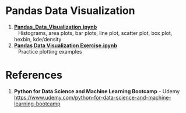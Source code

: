 # Pandas Data Visualization

1.  **[Pandas_Data_Visualization.ipynb](https://github.com/nkuhta/Data-Science-and-Machine-Learning-Bootcamp/blob/master/7.%20%20Pandas%20Visualization/Pandas_Data_Visualization.ipynb)**  
&ensp;  Histograms, area plots, bar plots, line plot, scatter plot, box plot, hexbin, kde/density
2.  **[Pandas Data Visualization Exercise.ipynb](https://github.com/nkuhta/Data-Science-and-Machine-Learning-Bootcamp/blob/master/7.%20%20Pandas%20Visualization/Pandas%20Data%20Visualization%20Exercise%20.ipynb)**  
&ensp;  Practice plotting examples 
 
#  References
1.  **Python for Data Science and Machine Learning Bootcamp** - Udemy   
	https://www.udemy.com/python-for-data-science-and-machine-learning-bootcamp
